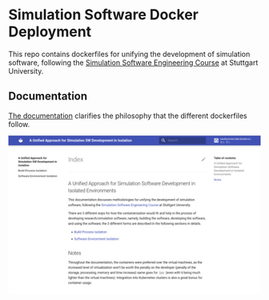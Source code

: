 
# Simulation Software Docker Deployment

This repo contains dockerfiles for unifying the development of simulation software, following the [Simulation Software Engineering Course](https://simulation-software-engineering.github.io/homepage/) at Stuttgart University.

## Documentation

[The documentation](https://weshouman.github.io/dpl-docker-sim-sw/) clarifies the philosophy that the different dockerfiles follow.

![Intro page image](docs/media/intro_page.png)

